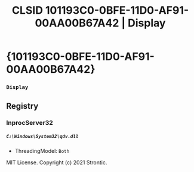 ﻿---
title: "CLSID 101193C0-0BFE-11D0-AF91-00AA00B67A42 | Display"
excerpt: What is COM-Object CLSID 101193C0-0BFE-11D0-AF91-00AA00B67A42?
---

# {101193C0-0BFE-11D0-AF91-00AA00B67A42}

### `Display`

## Registry


### InprocServer32

##### `C:\Windows\System32\qdv.dll`
* ThreadingModel: `Both`

MIT License. Copyright (c) 2021 Strontic.


